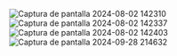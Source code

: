 ![Captura de pantalla 2024-08-02 142310](https://github.com/user-attachments/assets/4f2b84b2-38aa-4037-bef7-5eb7c9d7d675)
![Captura de pantalla 2024-08-02 142337](https://github.com/user-attachments/assets/30b04873-5529-420e-ae7e-1d2a5a9ca62d)
![Captura de pantalla 2024-08-02 142403](https://github.com/user-attachments/assets/04aef771-3cef-4034-b30e-260d943c7284)
![Captura de pantalla 2024-09-28 214632](https://github.com/user-attachments/assets/223feeb4-e08c-4268-a5af-898a078b2187)

